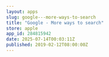 ```yaml
---
layout: apps
slug: google---more-ways-to-search
title: "Google - More ways to search"
store: apple
app_id: 284815942
date: 2025-07-14T00:03:11Z
published: 2019-02-12T08:00:00Z
---
```


